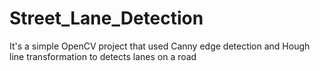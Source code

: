 # Street_Lane_Detection
It's a simple OpenCV project that used Canny edge detection and Hough line transformation to detects lanes on a road
